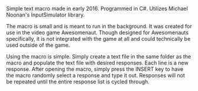Simple text macro made in early 2016. Programmed in C#. Utilizes Michael Noonan's InputSimulator library.

The macro is small and is meant to run in the background. It was created for use in the video game Awesomenaut. Though designed for Awesomenauts specifically, it is not integrated with the game at all and could technically be used outside of the game.

Using the macro is simple. Simply create a text file in the same folder as the macro and populate the text file with desired responses. Each line is a new response. After opening the macro, simply press the INSERT key to have the macro randomly select a response and type it out. Responses will not be repeated until the entire response list is cycled through.
